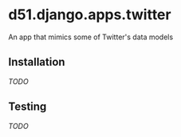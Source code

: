 d51.django.apps.twitter
=======================
An app that mimics some of Twitter's data models

Installation
------------
_TODO_


Testing
-------
_TODO_

